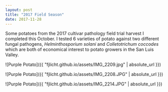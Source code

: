 ```yaml
---
layout: post
title: "2017 Field Season"
date: 2017-11-28
---
```


Some potatoes from the 2017 cultivar pathology field trial harvest I completed this October. I tested 6 varieties of potato against two different fungal pathogens, *Helminthosporium solani* and *Colletotrichum coccodes* which are both of economical interest to potato growers in the San Luis Valley.


![Purple Potato]({{ "fjlicht.github.io/assets/IMG_2209.jpg" | absolute_url }})

![Purple Potato]({{ "fjlicht.github.io/assets/IMG_2208.JPG" | absolute_url }})

![Purple Potato]({{ "fjlicht.github.io/assets/IMG_2214.JPG" | absolute_url }})
